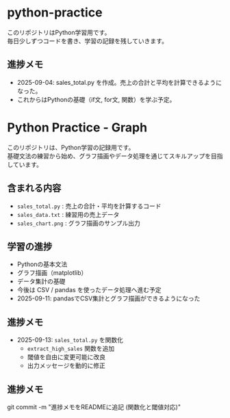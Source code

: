 # python-practice

このリポジトリはPython学習用です。  
毎日少しずつコードを書き、学習の記録を残していきます。

## 進捗メモ
- 2025-09-04: sales_total.py を作成。売上の合計と平均を計算できるようになった。
- これからはPythonの基礎（if文, for文, 関数）を学ぶ予定。
# Python Practice - Graph

このリポジトリは、Python学習の記録用です。  
基礎文法の練習から始め、グラフ描画やデータ処理を通じてスキルアップを目指しています。

## 含まれる内容
- `sales_total.py` : 売上の合計・平均を計算するコード
- `sales_data.txt` : 練習用の売上データ
- `sales_chart.png` : グラフ描画のサンプル出力

## 学習の進捗
- Pythonの基本文法
- グラフ描画（matplotlib）
- データ集計の基礎
- 今後は CSV / pandas を使ったデータ処理へ進む予定
- 2025-09-11: pandasでCSV集計とグラフ描画ができるようになった
## 進捗メモ

- 2025-09-13: `sales_total.py` を関数化  
  - `extract_high_sales` 関数を追加  
  - 閾値を自由に変更可能に改良  
  - 出力メッセージを動的に修正
## 進捗メモ
git commit -m "進捗メモをREADMEに追記 (関数化と閾値対応)"
